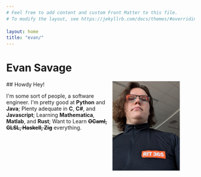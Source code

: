 ```yaml
---
# Feel free to add content and custom Front Matter to this file.
# To modify the layout, see https://jekyllrb.com/docs/themes/#overriding-theme-defaults

layout: home
title: "evan/"
---
```

# Evan Savage
<figure><img align="right" height="240" src="me.jpg"></figure>
## Howdy Hey!

I'm some sort of people, a <span class = "linear-text-gradient">software engineer</span>.
I'm pretty good at **Python** and **Java**;
Plenty adequate in **C**, **C#**, and **Javascript**;
Learning **Mathematica**, **Matlab**, and **Rust**;
Want to Learn ~~**OCaml, GLSL, Haskell, Zig**~~ <span class = "linear-text-gradient">everything</span>.